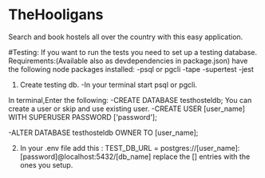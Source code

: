 # TheHooligans

Search and book hostels all over the country with this easy application.

#Testing:
If you want to run the tests you need to set up a testing database.
Requirements:(Available also as devdependencies in package.json)
have the following node packages installed:
-psql or pgcli
-tape
-supertest
-jest

1. Create testing db.
   -In your terminal start psql or pgcli.

In terminal,Enter the following:
-CREATE DATABASE testhosteldb;
You can create a user or skip and use existing user.
-CREATE USER [user_name] WITH SUPERUSER PASSWORD ['password'];

-ALTER DATABASE testhosteldb OWNER TO [user_name];

2. In your .env file add this :
   TEST_DB_URL = postgres://[user_name]:[password]@localhost:5432/[db_name]
   replace the [] entries with the ones you setup.
